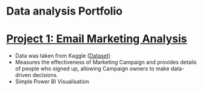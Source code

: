 # Data analysis Portfolio

# [Project 1: Email Marketing Analysis](https://app.powerbi.com/groups/me/reports/8e2adc01-0d22-4d78-9639-63b423accb0a/ReportSection)
- Data was taken from Kaggle ([Dataset](https://www.kaggle.com/datasets/ishivamkedia/email-marketing-data-analysis?select=Email+Marketing+Analysis.pbix))
- Measures the effectiveness of Marketing Campaign and provides details of people who signed up, allowing Campaign owners to make data-driven decisions.
- Simple Power BI Visualisation
